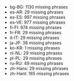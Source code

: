 - bg-BG: 1130 missing phrases
- es-AR: 29 missing phrases
- es-ES: 997 missing phrases
- es-VE: 977 missing phrases
- fi-FI: 974 missing phrases
- fr-FR: 29 missing phrases
- it-IT: 29 missing phrases
- ja-JP: 38 missing phrases
- ko-KR: 1 missing phrases
- nl-NL: 29 missing phrases
- pl-PL: 29 missing phrases
- ru-RU: 49 missing phrases
- zh-Hans: 29 missing phrases
- zh-Hant: 165 missing phrases
